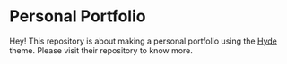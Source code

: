 # Personal Portfolio

Hey! This repository is about making a personal portfolio using the [Hyde](https://github.com/poole/hyde) theme. Please visit their repository to know more.
